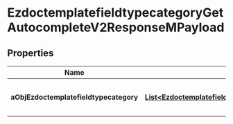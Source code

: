 

# EzdoctemplatefieldtypecategoryGetAutocompleteV2ResponseMPayload

## Properties

Name | Type | Description | Notes
------------ | ------------- | ------------- | -------------
**aObjEzdoctemplatefieldtypecategory** | [**List&lt;EzdoctemplatefieldtypecategoryAutocompleteElementResponse&gt;**](EzdoctemplatefieldtypecategoryAutocompleteElementResponse.md) | An array of Ezdoctemplatefieldtypecategory autocomplete element response. | 





